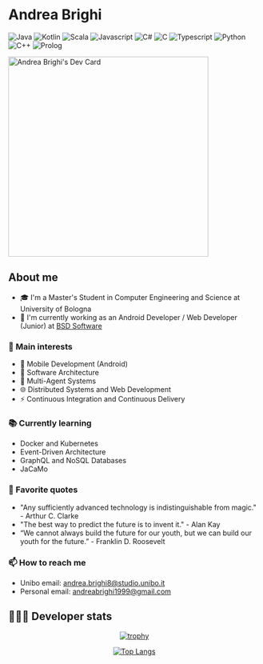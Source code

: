 # Andrea Brighi

![Java](https://img.shields.io/badge/Java-Fluent-red)
![Kotlin](https://img.shields.io/badge/Kotlin-Intermediate-blue)
![Scala](https://img.shields.io/badge/Scala-Intermediate-blue)
![Javascript](https://img.shields.io/badge/JavaScript-Good-Green)
![C#](https://img.shields.io/badge/C%23-Good-Green)
![C](https://img.shields.io/badge/C-Good-Green)
![Typescript](https://img.shields.io/badge/Typescript-Beginner-green)
![Python](https://img.shields.io/badge/Python-Beginner-green)
![C++](https://img.shields.io/badge/C++-Beginner-green)
![Prolog](https://img.shields.io/badge/Prolog-Beginner-green)

<a href="https://app.daily.dev/andreabrighi"><img src="https://api.daily.dev/devcards/7e87b157af6b47648b8c0b2112cd03a2.png?r=zav" width="400" alt="Andrea Brighi's Dev Card"/></a>

## About me

- 🎓 I'm a Master's Student in Computer Engineering and Science at University of Bologna
- 💼 I'm currently working as an Android Developer / Web Developer (Junior) at [BSD Software](https://www.bsdsoftware.it)

### 🌱 Main interests

- 📱 Mobile Development (Android)
- 📐 Software Architecture
- 🤖 Multi-Agent Systems
- 🌐 Distributed Systems and Web Development
- ⚡️ Continuous Integration and Continuous Delivery

### 📚 Currently learning

- Docker and Kubernetes
- Event-Driven Architecture
- GraphQL and NoSQL Databases
- JaCaMo

### 💬 Favorite quotes

- "Any sufficiently advanced technology is indistinguishable from magic." - Arthur C. Clarke
- "The best way to predict the future is to invent it." - Alan Kay
- “We cannot always build the future for our youth, but we can build our youth for the future.” - Franklin D. Roosevelt

### 📫 How to reach me

- Unibo email: [andrea.brighi8@studio.unibo.it](mailto:andrea.brighi8@studio.unibo.it)
- Personal email: [andreabrighi1999@gmail.com](mailto:andreabrighi1999@gmail.com)

## 👨🏻‍💻 Developer stats

<div align="center">

  [![trophy](https://github-profile-trophy.vercel.app/?username=andreabrighi&theme=dracula&row=1)](https://github.com/ryo-ma/github-profile-trophy)

 [![Top Langs](https://github-readme-stats.vercel.app/api/top-langs/?username=andreabrighi&theme=dracula&layout=donut-vertical)](https://github.com/anuraghazra/github-readme-stats)
 
</div>



<!--
**AndreaBrighi/AndreaBrighi** is a ✨ _special_ ✨ repository because its `README.md` (this file) appears on your GitHub profile.

Here are some ideas to get you started:

- 🔭 I’m currently working on ...
- 🌱 I’m currently learning ...
- 👯 I’m looking to collaborate on ...
- 🤔 I’m looking for help with ...
- 💬 Ask me about ...
- 📫 How to reach me: ...
- 😄 Pronouns: ...
- ⚡ Fun fact: ...
-->
